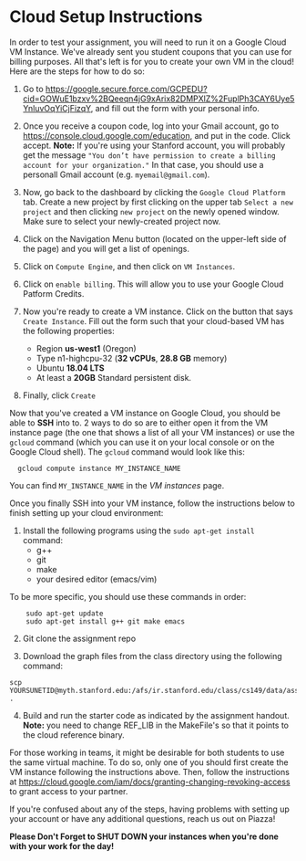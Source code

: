# Cloud Setup Instructions #

In order to test your assignment, you will need to run it on a Google Cloud VM Instance. We've already sent you student coupons that you can use for billing purposes. All that's left is for you to create your own VM in the cloud! Here are the steps for how to do so: 

  1. Go to https://google.secure.force.com/GCPEDU?cid=GOWuE1bzxv%2BQeeqn4jG9xArix82DMPXlZ%2FuplPh3CAY6Uye5YnluvOqYiCjFizqY, and fill out the form with your personal info.
  
  2. Once you receive a coupon code, log into your Gmail account, go to https://console.cloud.google.com/education, and put in the code. Click accept. __Note:__ If you're using your Stanford account, you will probably get the message `"You don’t have permission to create a billing account for your organization."` In that case, you should use a personall Gmail account (e.g. `myemail@gmail.com`).
  
  3. Now, go back to the dashboard by clicking the `Google Cloud Platform` tab. Create a new project by first clicking on the upper tab `Select a new project` and then clicking `new project` on the newly opened window. Make sure to select your newly-created project now.
  
  4. Click on the Navigation Menu button (located on the upper-left side of the page) and you will get a list of openings. 
  
  5. Click on `Compute Engine`, and then click on `VM Instances`. 
  
  6. Click on `enable billing`. This will allow you to use your Google Cloud Patform Credits. 
  
  7. Now you're ready to create a VM instance. Click on the button that says `Create Instance`. Fill out the form such that your cloud-based VM has the following properties: 
       - Region __us-west1__ (Oregon)
       - Type n1-highcpu-32 (__32 vCPUs__, __28.8 GB__ memory) 
       - Ubuntu __18.04 LTS__  
       - At least a __20GB__ Standard persistent disk.

  8. Finally, click `Create` 
  
Now that you've created a VM instance on Google Cloud, you should be able to __SSH__ into to. 2 ways to do so are to either open it from the VM instance page (the one that shows a list of all your VM instances) or use the `gcloud` command (which you can use it on your local console or on the Google Cloud shell). The `gcloud` command would look like this: 

      gcloud compute instance MY_INSTANCE_NAME

You can find `MY_INSTANCE_NAME` in the *VM instances* page.

Once you finally SSH into your VM instance, follow the instructions below to finish setting up your cloud environment:

  1. Install the following programs using the `sudo apt-get install` command:
      - g++ 
      - git 
      - make
      - your desired editor (emacs/vim)
      
  To be more specific, you should use these commands in order:  
     
        sudo apt-get update
        sudo apt-get install g++ git make emacs
        
  2. Git clone the assignment repo 
  
  3. Download the graph files from the class directory using the following command: 
  
    scp YOURSUNETID@myth.stanford.edu:/afs/ir.stanford.edu/class/cs149/data/asst3_graphs/all_graphs.tgz .
  
  4. Build and run the starter code as indicated by the assignment handout. __Note:__ you need to change  REF_LIB in the MakeFile's so that it points to the cloud reference binary. 
  

For those working in teams, it might be desirable for both students to use the same virtual machine. To do so, only one of you should first create the VM instance following the instructions above. Then, follow the instructions at https://cloud.google.com/iam/docs/granting-changing-revoking-access to grant access to your partner. 

If you're confused about any of the steps, having problems with setting up your account or have any additional questions, reach us out on Piazza!
  
__Please Don't Forget to SHUT DOWN your instances when you're done with your work for the day!__
